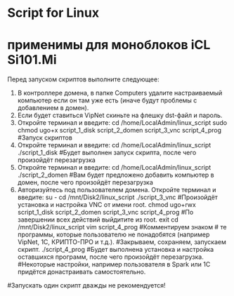 # Script for Linux 
#  применимы для моноблоков iCL Si101.Mi
Перед запуском скриптов выполните следующее:
1. В контроллере домена, в папке Computers удалите настраиваемый компьютер если он там уже есть (иначе будут проблемы с добавлением в домен).
2. Если будет ставиться VipNet скиньте на флешку dst-файл и пароль.
3. Откройте терминал и введите:
cd /home/LocalAdmin/linux_script
sudo chmod ugo+x script_1_disk script_2_domen script_3_vnc script_4_prog
#Запуск скриптов
5. Откройте терминал и введите:
cd /home/LocalAdmin/linux_script
./script_1_disk
#Будет выполнен запуск скрипта, после чего произойдёт перезагрузка
6. Откройте терминал и введите:
cd /home/LocalAdmin/linux_script
./script_2_domen
#Вам будет предложено добавить компьютер в домен, после чего произойдёт перезагрузка
7. Авторизуйтесь под пользователем домена.
Откройте терминал и введите:
su -
cd /mnt/Disk2/linux_script
./script_3_vnc
#Произойдёт установка и настройка VNC от имени root. 
chmod ugo+rwx script_1_disk script_2_domen script_3_vnc script_4_prog
#По завершении всех действий выйдитите из root.
exit
cd /mnt/Disk2/linux_script
vim script_4_prog
#Комментируем знаком # те программы, которые пользователю не понадобятся (например VipNet, 1C, КРИПТО-ПРО и т.д.). 
#Закрываем, сохраняем, запускаем скрипт.
./script_4_prog
#Будет выполнена установка и настройка оставшихся программ, после чего произойдёт перезагрузка.
#Некоторые настройки, например пользователя в Spark или 1C придётся донастраивать самостоятельно.

#Запускать один скрипт дважды не рекомендуется!

